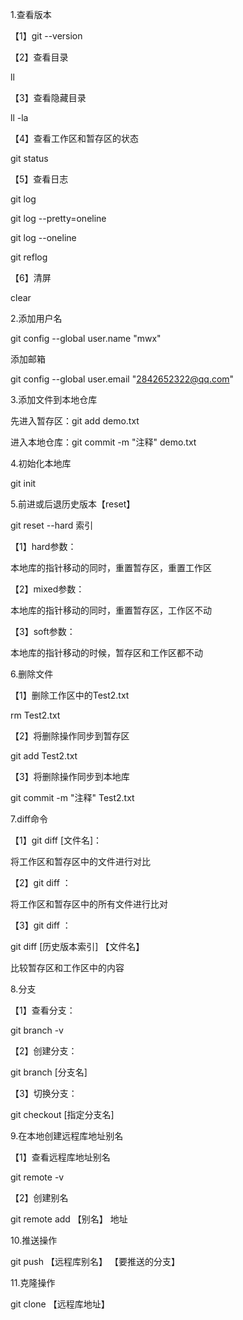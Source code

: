 1.查看版本

【1】git --version

【2】查看目录

ll

【3】查看隐藏目录

ll -la

【4】查看工作区和暂存区的状态

git status

【5】查看日志

git log

git log --pretty=oneline

git log --oneline

git reflog

【6】清屏

clear



2.添加用户名

git config --global user.name "mwx"

添加邮箱

git config --global user.email "2842652322@qq.com"



3.添加文件到本地仓库

先进入暂存区：git add demo.txt

进入本地仓库：git commit -m "注释" demo.txt



4.初始化本地库

git init



5.前进或后退历史版本【reset】

git reset --hard 索引

【1】hard参数：

本地库的指针移动的同时，重置暂存区，重置工作区

【2】mixed参数：

本地库的指针移动的同时，重置暂存区，工作区不动

【3】soft参数：

本地库的指针移动的时候，暂存区和工作区都不动



6.删除文件

【1】删除工作区中的Test2.txt

rm Test2.txt

【2】将删除操作同步到暂存区

git add Test2.txt

【3】将删除操作同步到本地库

git commit -m "注释" Test2.txt



7.diff命令

【1】git diff [文件名]：

将工作区和暂存区中的文件进行对比

【2】git diff ：

将工作区和暂存区中的所有文件进行比对

【3】git diff ：

git diff [历史版本索引] 【文件名】

比较暂存区和工作区中的内容



8.分支

【1】查看分支：

git branch -v

【2】创建分支：

git branch [分支名]

【3】切换分支：

git checkout [指定分支名]



9.在本地创建远程库地址别名

【1】查看远程库地址别名

git remote -v

【2】创建别名

git remote add 【别名】 地址



10.推送操作

git push 【远程库别名】 【要推送的分支】



11.克隆操作

git clone 【远程库地址】












